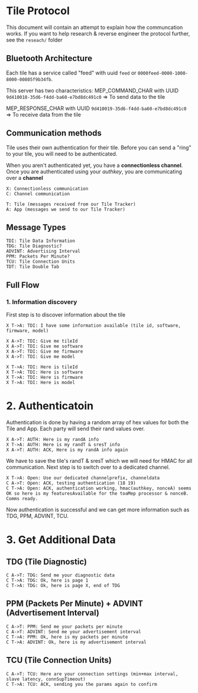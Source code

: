 # Tile Protocol
This document will contain an attempt to explain how the communcation works.
If you want to help research & reverse engineer the protocol further, see the `reseach/` folder

## Bluetooth Architecture
Each tile has a service called "feed" with uuid `feed` or `0000feed-0000-1000-8000-00805f9b34fb`.

This server has two characteristics:
MEP_COMMAND_CHAR with UUID `9d410018-35d6-f4dd-ba60-e7bd8dc491c0`
=> To send data to the tile

MEP_RESPONSE_CHAR with UUID `9d410019-35d6-f4dd-ba60-e7bd8dc491c0`
=> To receive data from the tile

## Communication methods
Tile uses their own authentication for their tile.
Before you can send a "ring" to your tile, you will need to be authenticated.

When you aren't authenticated yet, you have a **connectionless channel**.
Once you are authenticated using your _authkey_, you are communicating over a **channel**

```
X: Connectionless communication
C: Channel communication
```

```
T: Tile (messages received from our Tile Tracker)
A: App (messages we send to our Tile Tracker)
```

## Message Types
```
TDI: Tile Data Information
TDG: Tile Diagnostic?
ADVINT: Advertising Interval
PPM: Packets Per Minute?
TCU: Tile Connection Units
TDT: Tile Double Tab
```

## Full Flow
### 1. Information discovery
First step is to discover information about the tile
```
X T->A: TDI: I have some information available (tile id, software, firmware, model)

X A->T: TDI: Give me tileId
X A->T: TDI: Give me software
X A->T: TDI: Give me firmware
X A->T: TDI: Give me model

X T->A: TDI: Here is tileId
X T->A: TDI: Here is software
X T->A: TDI: Here is firmware
X T->A: TDI: Here is model
```

# 2. Authenticatoin
Authentication is done by having a random array of hex values for both the Tile and App.
Each party will send their rand values over.

```
X A->T: AUTH: Here is my randA info
X T->A: AUTH: Here is my randT & sresT info
X A->T: AUTH: ACK, Here is my randA info again
```

We have to save the tile's randT & sresT which we will need for HMAC for all communication. Next step is to switch over to a dedicated channel.

```
X T->A: Open: Use our dedicated channelprefix, channeldata
C A->T: Open: ACK, testing authentication (18 19)
C T->A: Open: ACK, authentication working, hmac(authkey, nonceA) seems OK so here is my featuresAvailable for the toaMep processor & nonceB. Comms ready.
```

Now authentication is successful and we can get more information such as TDG, PPM, ADVINT, TCU.

# 3. Get Additional Data
## TDG (Tile Diagnostic)
```
C A->T: TDG: Send me your diagnostic data
C T->A: TDG: Ok, here is page 1
C T->A: TDG: Ok, here is page X, end of TDG
```

## PPM (Packets Per Minute) + ADVINT (Advertisement Interval)
```
C A->T: PPM: Send me your packets per minute
C A->T: ADVINT: Send me your advertisement interval
C T->A: PPM: Ok, here is my packets per minute
C T->A: ADVINT: Ok, here is my advertisement interval
```

## TCU (Tile Connection Units)
```
C A->T: TCU: Here are your connection settings (min+max interval, slave latency, connSupTimeout)
C T->A: TCU: ACK, sending you the params again to confirm
```